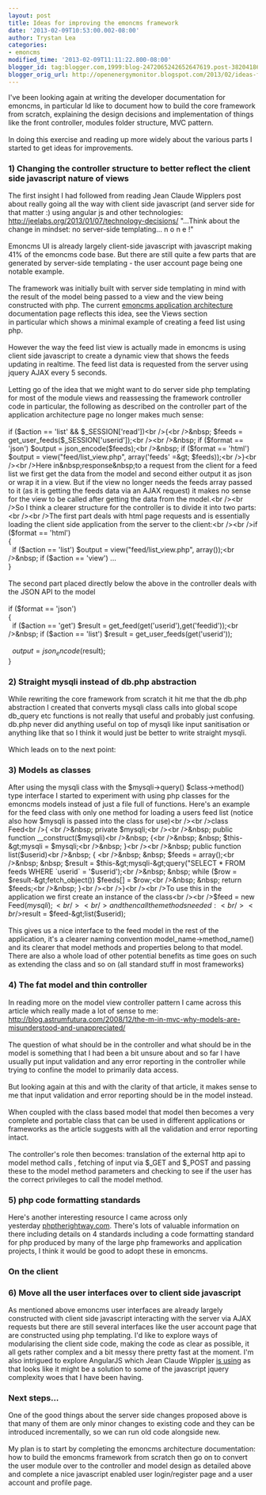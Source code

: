 ```yaml
---
layout: post
title: Ideas for improving the emoncms framework
date: '2013-02-09T10:53:00.002-08:00'
author: Trystan Lea
categories:
- emoncms
modified_time: '2013-02-09T11:11:22.800-08:00'
blogger_id: tag:blogger.com,1999:blog-2472065242652647619.post-3820418660252070015
blogger_orig_url: http://openenergymonitor.blogspot.com/2013/02/ideas-for-improving-emoncms-framework.html
---
```


I've been looking again at writing&nbsp;the developer documentation for emoncms, in particular Id like to document how to build the core framework from scratch, explaining the design decisions and implementation of things like the front controller, modules folder structure, MVC pattern.<br /><br />In doing this exercise and reading up more widely about the various parts I started to get ideas for improvements.<br /><h3>1) Changing the controller structure to better reflect the client side javascript nature of views</h3>The first insight I had followed from reading Jean Claude Wipplers post about really going all the way with client side javascript (and server side for that matter :)&nbsp;using&nbsp;angular js and other technologies: <a href="http://jeelabs.org/2013/01/07/technology-decisions/">http://jeelabs.org/2013/01/07/technology-decisions/</a>&nbsp;"...Think about the change in mindset: no server-side templating… n o n e !"<br /><br />Emoncms UI is already largely client-side javascript with javascript making 41% of the emoncms code base. But there are still quite a few parts that are generated by server-side templating - the user account page being one notable example.<br /><br />The framework was initially built with server side templating in mind with the result of the model being passed to a view and the view being constructed with php. The current <a href="http://openenergymonitor.org/emon/node/312">emoncms application architecture</a> documentation page reflects this idea, see the Views section in&nbsp;particular&nbsp;which shows a minimal example of creating a feed list using php.<br /><br />However the way the feed list view is actually made in emoncms is using client side javascript to create a dynamic view that shows the feeds updating in realtime. The feed list data is requested from the server using jquery AJAX every 5 seconds.<br /><br />Letting go of the idea that we might want to do server side php templating for most of the module views and&nbsp;reassessing&nbsp;the framework controller code in particular, the following as described on the controller part of the application architecture page no longer makes much sense:<br /><br />if ($action == 'list' &amp;&amp; $_SESSION['read'])<br />{<br />&nbsp; $feeds = get_user_feeds($_SESSION['userid']);<br /><br />&nbsp; if ($format == 'json') $output = json_encode($feeds);<br />&nbsp; if ($format == 'html') $output = view("feed/list_view.php", array('feeds' =&gt; $feeds));<br />}<br /><br />Here in&nbsp;response&nbsp;to a request from the client for a feed list we first get the data from the model and second either output it as json or wrap it in a view. But if the view no longer needs the feeds array passed to it (as it is getting the feeds data via an AJAX request) it makes no sense for the view to be called after getting the data from the model.<br /><br />So I think a clearer structure for the controller is to divide it into two parts:<br /><br />The first part deals with html page requests and is essentially loading the client side application from the server to the client:<br /><br />if ($format == 'html')<br />{<br />&nbsp; if ($action == 'list') $output = view("feed/list_view.php", array());<br />&nbsp; if ($action == 'view') ...<br />}<br /><br />The second part placed directly below the above in the controller deals with the JSON API to the model<br /><br />if ($format == 'json')<br />{<br />&nbsp; if ($action == 'get') $result = get_feed(get('userid'),get('feedid'));<br />&nbsp; if ($action == 'list') $result = get_user_feeds(get('userid'));<br /><br />&nbsp; $output = json_encode($result);<br />}<br /><div><h3>2) Straight mysqli instead of db.php abstraction</h3>While rewriting the core framework from scratch it hit me that the db.php abstraction I created that converts mysqli class calls into global scope db_query etc functions is not really that useful and probably just confusing. db.php never did anything  useful on top of mysqli like input sanitisation or anything like that so I think it would just be better to write straight mysqli.<br /><br />Which leads on to the next point:<br /><h3>3) Models as classes</h3>After using the mysqli class with the $mysqli-&gt;query() $class-&gt;method() type interface I started to experiment with using php classes for the emoncms models instead of just a file full of functions. Here's an example for the feed class with only one method for loading a users feed list (notice also how $mysqli is passed into the class for use)<br /><br />class Feed<br />{  <br />&nbsp; private $mysqli;<br /><br />&nbsp; public function __construct($mysqli)<br />&nbsp; {<br />&nbsp; &nbsp; $this-&gt;mysqli = $mysqli;<br />&nbsp; }<br /><br />&nbsp; public function list($userid)<br />&nbsp; {    <br />&nbsp; &nbsp; $feeds = array();<br />&nbsp; &nbsp; $result = $this-&gt;mysqli-&gt;query("SELECT * FROM feeds WHERE `userid` = '$userid');<br />&nbsp; &nbsp; while ($row = $result-&gt;fetch_object()) $feeds[] = $row;<br />&nbsp; &nbsp; return $feeds;<br />&nbsp; }<br /><br />}<br /><br />To use this in the application we first create an instance of the class<br /><br />$feed = new Feed($mysqli);<br /><br />and then call the methods needed:<br /><br />$result = $feed-&gt;list($userid);<br /><br />This gives us a nice interface to the feed model in the rest of the application, it's a clearer naming convention model_name-&gt;method_name() and its clearer that model methods and&nbsp;properties belong to that model. There are also a whole load of other potential benefits as time goes on such as extending the class and so on (all standard stuff in most frameworks)<br /><h3>4) The fat model and thin controller</h3>In reading more on the model view controller pattern I came across this article which really made a lot of sense to me: <a href="http://blog.astrumfutura.com/2008/12/the-m-in-mvc-why-models-are-misunderstood-and-unappreciated/">http://blog.astrumfutura.com/2008/12/the-m-in-mvc-why-models-are-misunderstood-and-unappreciated/</a><br /><br />The question of what should be in the controller and what should be in the model is something that I had been a bit unsure about and so far I have usually put input validation and any error reporting in the controller while trying to confine the model to primarily data access.&nbsp;</div><div><br /></div><div>But looking again at this and with the clarity of that article, it makes sense to me that input validation and error reporting should be in the model instead.</div><div><br /></div><div>When coupled with the class based model that model then becomes a very complete and portable class that can be used in different applications or frameworks&nbsp;as the article suggests&nbsp;with all the validation and error reporting intact.<br /><br />The controller's role then becomes:&nbsp;translation of the external http api to model method calls , fetching of input via $_GET and $_POST and passing these to the model method&nbsp;parameters&nbsp;and checking to see if the user has the correct&nbsp;privileges&nbsp;to call the model method.<br /><h3>5) php code formatting standards&nbsp;</h3><div>Here's another interesting resource I came across only yesterday&nbsp;<a href="http://phptherightway.com/">phptherightway.com</a>.&nbsp;There's lots of valuable information on there including details on 4 standards including a code formatting standard for php produced by many of the large php frameworks and application projects, I think it would be good to adopt these in emoncms.</div><div><div><h3><b>On the client&nbsp;</b></h3><div><h3>6) Move all the user interfaces over to client side javascript</h3>As&nbsp;mentioned&nbsp;above emoncms user interfaces are already largely constructed with client side javascript interacting with the server via AJAX requests but there are still several interfaces like the user account page that are constructed using php templating. I'd like to explore ways of modularising the client side code, making the code as clear as possible, it all gets rather complex and a bit messy there pretty fast at the moment. I'm also intrigued to explore AngularJS which Jean Claude Wippler <a href="http://jeelabs.org/2012/12/22/dynamic-web-pages/">is using</a> as that looks like it might be a solution to some of the javascript jquery complexity woes that I have been having.</div><div><h3>Next steps...</h3>One of the good things about the server side changes proposed above is that many of them are only minor changes to&nbsp;existing&nbsp;code and they can be introduced incrementally, so we can run old code alongside new.</div></div></div><div><br /></div><div>My plan is to start by completing the emoncms architecture documentation: how to build the emoncms framework from scratch then go on to convert the user module over to the controller and model design as detailed above and complete a nice javascript enabled user login/register page and a user account and profile page.</div><div><br /></div><div><br /></div></div>
